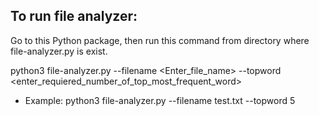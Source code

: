 
## To run file analyzer:

Go to this Python package, then run this command from directory where file-analyzer.py is exist.

python3 file-analyzer.py --filename <Enter_file_name> --topword <enter_requiered_number_of_top_most_frequent_word>

- Example: python3 file-analyzer.py --filename test.txt --topword 5
